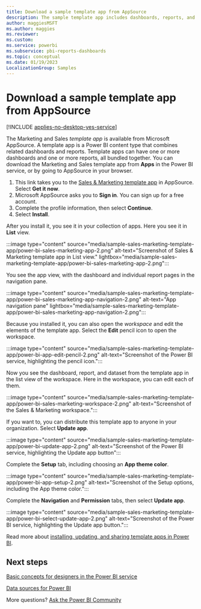 ```yaml
---
title: Download a sample template app from AppSource
description: The sample template app includes dashboards, reports, and datasets that you can modify, then distribute them to your colleagues.
author: maggiesMSFT
ms.author: maggies
ms.reviewer: 
ms.custom:
ms.service: powerbi
ms.subservice: pbi-reports-dashboards
ms.topic: conceptual
ms.date: 01/19/2023
LocalizationGroup: Samples
---
```

# Download a sample template app from AppSource

[!INCLUDE [applies-no-desktop-yes-service](../includes/applies-no-desktop-yes-service.md)]

The Marketing and Sales *template app* is available from Microsoft AppSource. A template app is a Power BI content type that combines related dashboards and reports. Template apps can have one or more dashboards and one or more reports, all bundled together. You can download the Marketing and Sales template app from **Apps** in the Power BI service, or by going to AppSource in your browser.

1. This link takes you to the [Sales & Marketing template app](https://appsource.microsoft.com/product/power-bi/microsoft-retail-analysis-sample.salesandmarketingsample?tab=Overview) in AppSource. Select **Get it now**.
1. Microsoft AppSource asks you to **Sign in**. You can sign up for a free account.
1. Complete the profile information, then select **Continue**.
1. Select **Install**.

After you install it, you see it in your collection of apps. Here you see it in **List** view.

:::image type="content" source="media/sample-sales-marketing-template-app/power-bi-sales-marketing-app-2.png" alt-text="Screenshot of Sales & Marketing template app in List view." lightbox="media/sample-sales-marketing-template-app/power-bi-sales-marketing-app-2.png":::

You see the app view, with the dashboard and individual report pages in the navigation pane.

:::image type="content" source="media/sample-sales-marketing-template-app/power-bi-sales-marketing-app-navigation-2.png" alt-text="App navigation pane" lightbox="media/sample-sales-marketing-template-app/power-bi-sales-marketing-app-navigation-2.png":::

Because you installed it, you can also open the *workspace* and edit the elements of the template app. Select the **Edit** pencil icon to open the workspace.

:::image type="content" source="media/sample-sales-marketing-template-app/power-bi-app-edit-pencil-2.png" alt-text="Screenshot of the Power BI service, highlighting the pencil icon.":::

Now you see the dashboard, report, and dataset from the template app in the list view of the workspace. Here in the workspace, you can edit each of them.

:::image type="content" source="media/sample-sales-marketing-template-app/power-bi-sales-marketing-workspace-2.png" alt-text="Screenshot of the Sales & Marketing workspace.":::

If you want to, you can distribute this template app to anyone in your organization. Select **Update app**.

:::image type="content" source="media/sample-sales-marketing-template-app/power-bi-update-app-2.png" alt-text="Screenshot of the Power BI service, highlighting the Update app button":::

Complete the **Setup** tab, including choosing an **App theme color**.

:::image type="content" source="media/sample-sales-marketing-template-app/power-bi-app-setup-2.png" alt-text="Screenshot of the Setup options, including the App theme color.":::

Complete the **Navigation** and **Permission** tabs, then select **Update app**.

:::image type="content" source="media/sample-sales-marketing-template-app/power-bi-select-update-app-2.png" alt-text="Screenshot of the Power BI service, highlighting the Update app button.":::

Read more about [installing, updating, and sharing template apps in Power BI](../connect-data/service-template-apps-install-distribute.md).

## Next steps

[Basic concepts for designers in the Power BI service](../fundamentals/service-basic-concepts.md)

[Data sources for Power BI](../connect-data/service-get-data.md)

More questions? [Ask the Power BI Community](https://community.powerbi.com/)
